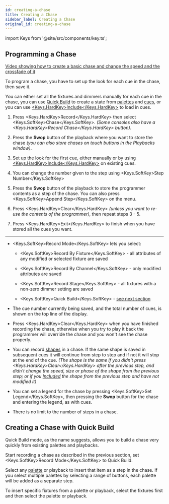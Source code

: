 ```yaml
---
id: creating-a-chase
title: Creating a Chase
sidebar_label: Creating a Chase
original_id: creating-a-chase
---
```


import Keys from '@site/src/components/key.ts';

Programming a Chase
-------------------

[Video showing how to create a basic chase and change the speed and the crossfade of it](https://youtu.be/M0h5zV4S_OI?t=20)

To program a chase, you have to set up the look for each cue in the
chase, then save it.

You can either set all the fixtures and dimmers manually for each cue in
the chase, you can use [Quick Build](#creating-a-chase-with-quick-build)
to create a state from [palettes](../palettes.md) and
[cues](../cues.md), or you can use 
[<Keys.HardKey>Include</Keys.HardKey>](../cues/editing-cues.md#using-parts-of-existing-cues-the-include-function)
to load in cues.

1. Press <Keys.HardKey>Record</Keys.HardKey> then select <Keys.SoftKey>Chase</Keys.SoftKey>. *(Some consoles also have a
<Keys.HardKey>Record Chase</Keys.HardKey> button)*.

2. Press the <strong>Swop</strong> button of the playback where you want to store the
chase *(you can also store chases on touch buttons in the Playbacks
window)*.

3. Set up the look for the first cue, either manually or by using
[<Keys.HardKey>Include</Keys.HardKey>](../cues/editing-cues.md#using-parts-of-existing-cues-the-include-function)
on existing cues.

4. You can change the number given to the step using <Keys.SoftKey>Step Number</Keys.SoftKey>

5. Press the <strong>Swop</strong> button of the playback to store the programmer
contents as a step of the chase. You can also press <Keys.SoftKey>Append Step</Keys.SoftKey> on
the menu.

6. Press <Keys.HardKey>Clear</Keys.HardKey> *(unless you want to re-use the contents of the
programmer)*, then repeat steps 3 - 5.

7. Press <Keys.HardKey>Exit</Keys.HardKey> to finish when you have stored all the cues you want.

---

-   <Keys.SoftKey>Record Mode</Keys.SoftKey> lets you select: 
    
    - <Keys.SoftKey>Record By Fixture</Keys.SoftKey> - all attributes of
    any modified or selected fixture are saved
    
    - <Keys.SoftKey>Record By Channel</Keys.SoftKey> - only
    modified attributes are saved
    
    - <Keys.SoftKey>Record Stage</Keys.SoftKey> - all fixtures with a
    non-zero dimmer setting are saved
    
    - <Keys.SoftKey>Quick Build</Keys.SoftKey> - [see next section](#creating-a-chase-with-quick-build)

-   The cue number currently being saved, and the total number of cues,
    is shown on the top line of the display.

-   Press <Keys.HardKey>Clear</Keys.HardKey> when you have finished recording the chase,
    otherwise when you try to play it back the programmer will override
    the chase and you won't see the chase properly.

-   You can record [shapes](../effects.md) in a chase. If the same shape is saved in
    subsequent cues it will continue from step to step and if not it
    will stop at the end of the cue. *(The shape is the same if you
    didn't press <Keys.HardKey>Clear</Keys.HardKey> after the previous step, and didn't change
    the speed, size or phase of the shape from the previous step; or if
    you [Included](../cues/editing-cues.md#using-parts-of-existing-cues-the-include-function)
    the shape from the previous step and have not modified
    it)*

-   You can set a legend for the chase by pressing <Keys.SoftKey>Set Legend</Keys.SoftKey>, then
    pressing the <strong>Swop</strong> button for the chase and entering the legend, as
    with cues.

-   There is no limit to the number of steps in a chase.

Creating a Chase with Quick Build
---------------------------------

Quick Build mode, as the name suggests, allows you to build a chase very
quickly from existing palettes and playbacks.

Start recording a chase as described in the previous section, set
<Keys.SoftKey>Record Mode</Keys.SoftKey> to Quick Build.

Select any [palette](../palettes.md) or playback to insert that item as a step in the
chase. If you select multiple palettes by selecting a range of buttons,
each palette will be added as a separate step.

To insert specific fixtures from a palette or playback, select the
fixtures first and then select the palette or playback.